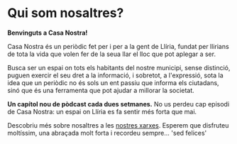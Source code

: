 # Qui som nosaltres?
**Benvinguts a Casa Nostra!**

Casa Nostra és un periòdic fet per i per a la gent de Llíria, fundat per llirians de tota la vida que volen fer de la seua llar el lloc que pot aplegar a ser.

Busca ser un espai on tots els habitants del nostre municipi, sense distinció, puguen exercir el seu dret a la informació, i sobretot, a l'expressió, sota la idea que un periòdic no és sols un ent passiu que informa els ciutadans, sinó que és una ferramenta que pot ajudar a millorar la societat.

**Un capítol nou de pòdcast cada dues setmanes.** No us perdeu cap episodi de Casa Nostra: un espai on Llíria es fa sentir més forta que mai.

Descobriu més sobre nosaltres a les [nostres xarxes](https://linktr.ee/CasaNostraLliria).
Esperem que disfruteu moltíssim, una abraçada molt forta i recordeu sempre... 'sed felices'